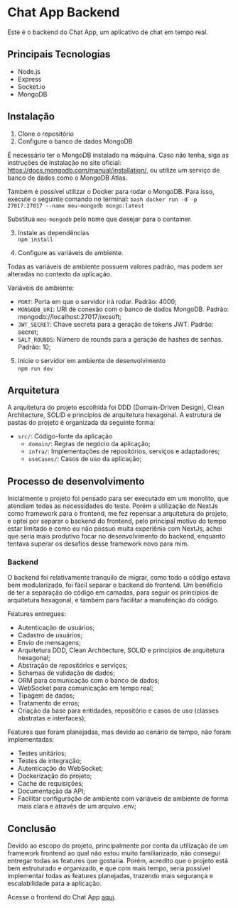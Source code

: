 # Chat App Backend
Este é o backend do Chat App, um aplicativo de chat em tempo real.

## Principais Tecnologias
- Node.js   
- Express
- Socket.io
- MongoDB

## Instalação
1. Clone o repositório
2. Configure o banco de dados MongoDB

É necessário ter o MongoDB instalado na máquina. Caso não tenha, siga as instruções de instalação no site oficial: https://docs.mongodb.com/manual/installation/, ou utilize um serviço de banco de dados como o MongoDB Atlas.

Também é possível utilizar o Docker para rodar o MongoDB. Para isso, execute o seguinte comando no terminal:
```bash docker run -d -p 27017:27017 --name meu-mongodb mongo:latest ```

Substitua `meu-mongodb` pelo nome que desejar para o container. 

3. Instale as dependências <br>
```npm install```

4. Configure as variáveis de ambiente.

Todas as variáveis de ambiente possuem valores padrão, mas podem ser alteradas no contexto da aplicação.

Variáveis de ambiente:
- `PORT`: Porta em que o servidor irá rodar. Padrão: 4000;
- `MONGODB_URI`: URI de conexão com o banco de dados MongoDB. Padrão: mongodb://localhost:27017/ixcsoft;
- `JWT_SECRET`: Chave secreta para a geração de tokens JWT. Padrão: secret;
- `SALT_ROUNDS`: Número de rounds para a geração de hashes de senhas. Padrão: 10;

5. Inicie o servidor em ambiente de desenvolvimento <br>
```npm run dev```

## Arquitetura
A arquitetura do projeto escolhida foi DDD (Domain-Driven Design), Clean Architecture, SOLID e princípios de arquitetura hexagonal. A estrutura de pastas do projeto é organizada da seguinte forma:

- `src/`: Código-fonte da aplicação
  - `domain/`: Regras de negócio da aplicação;
  - `infra/`: Implementações de repositórios, serviços e adaptadores;
  - `useCases/`: Casos de uso da aplicação;

## Processo de desenvolvimento
Inicialmente o projeto foi pensado para ser executado em um monolito, que atendiam todas as necessidades do teste. Porém a utilização do NextJs como framework para o frontend, me fez repensar a arquitetura do projeto, e optei por separar o backend do frontend, pelo principal motivo do tempo estar limitado e como eu não possuo muita experiênia com NextJs, achei que seria mais produtivo focar no desenvolvimento do backend, enquanto tentava superar os desafios desse framework novo para mim.

### Backend
O backend foi relativamente tranquilo de migrar, como todo o código estava bem modularizado, foi fácil separar o backend do frontend. Um benéficio de ter a separação do código em camadas, para seguir os princípios de arquitetura hexagonal, e também para facilitar a manutenção do código.

Features entregues:
- Autenticação de usuários;
- Cadastro de usuários;
- Envio de mensagens;
- Arquitetura DDD, Clean Architecture, SOLID e princípios de arquitetura hexagonal;
- Abstração de repositórios e serviços;
- Schemas de validação de dados;
- ORM para comunicação com o banco de dados;
- WebSocket para comunicação em tempo real;
- Tipagem de dados;
- Tratamento de erros;
- Criação da base para entidades, repositório e casos de uso (classes abstratas e interfaces);

Features que foram planejadas, mas devido ao cenário de tempo, não foram implementadas:
- Testes unitários;
- Testes de integração;
- Autenticação do WebSocket;
- Dockerização do projeto;
- Cache de requisições;
- Documentação da API;
- Facilitar configuração de ambiente com variáveis de ambiente de forma mais clara e através de um arquivo .env;

## Conclusão
Devido ao escopo do projeto, principalmente por conta da utilização de um framework frontend ao qual não estou muito familiarizado, não consegui entregar todas as features que gostaria. Porém, acredito que o projeto está bem estruturado e organizado, e que com mais tempo, seria possível implementar todas as features planejadas, trazendo mais segurança e escalabilidade para a aplicação.

Acesse o frontend do Chat App [aqui](https://github.com/Paferreira982/chat-app/tree/develop).
